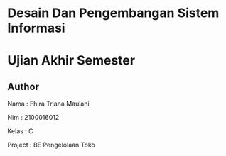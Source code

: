 # Desain Dan Pengembangan Sistem Informasi
# Ujian Akhir Semester

## Author

Nama    : Fhira Triana Maulani

Nim     : 2100016012

Kelas   : C

Project : BE Pengelolaan Toko 